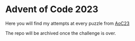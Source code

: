# Advent of Code 2023
Here you will find my attempts at every puzzle from [AoC23](https://adventofcode.com/2023/)

The repo will be archived once the challenge is over.
